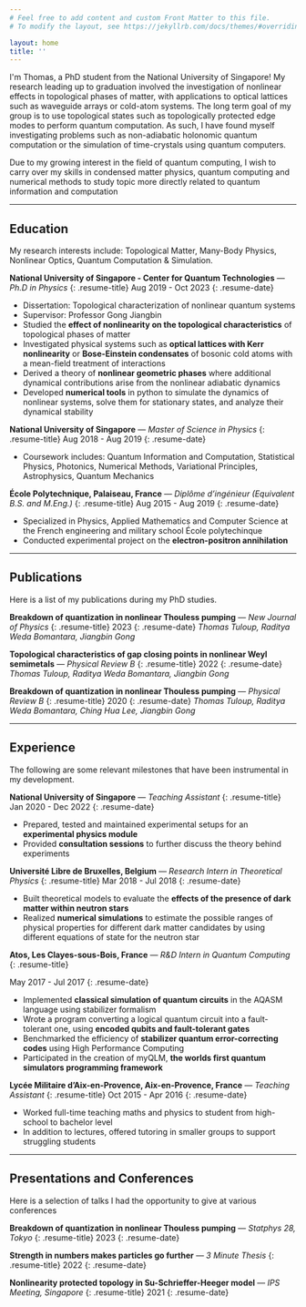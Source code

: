 ```yaml
---
# Feel free to add content and custom Front Matter to this file.
# To modify the layout, see https://jekyllrb.com/docs/themes/#overriding-theme-defaults

layout: home
title: ''
---
```

I'm Thomas, a PhD student from the National University of Singapore! My research leading up to graduation involved the investigation of nonlinear effects in topological phases of matter, with applications to optical lattices such as waveguide arrays or cold-atom systems. The long term goal of my group is to use topological states such as topologically protected edge modes to perform quantum computation. As such, I have found myself investigating problems such as non-adiabatic holonomic quantum computation or the simulation of time-crystals using quantum computers. 

Due to my growing interest in the field of quantum computing, I wish to carry over my skills in condensed matter physics, quantum computing and numerical methods to study topic more directly related to quantum information and computation

---

## Education
My research interests include: Topological Matter, Many-Body Physics, Nonlinear Optics, Quantum Computation & Simulation.

**National University of Singapore - Center for Quantum Technologies**  — *Ph.D in Physics*
{: .resume-title}
Aug 2019 - Oct 2023
{: .resume-date}
- Dissertation: Topological characterization of nonlinear quantum systems
- Supervisor: Professor Gong Jiangbin
- Studied the **effect of nonlinearity on the topological characteristics** of topological phases of matter
- Investigated physical systems such as **optical lattices with Kerr nonlinearity** or **Bose-Einstein condensates** of
bosonic cold atoms with a mean-field treatment of interactions
- Derived a theory of **nonlinear geometric phases** where additional dynamical contributions arise from the nonlinear
adiabatic dynamics
- Developed **numerical tools** in python to simulate the dynamics of nonlinear systems, solve them for stationary states,
and analyze their dynamical stability

**National University of Singapore**  — *Master of Science in Physics*
{: .resume-title}
Aug 2018 - Aug 2019
{: .resume-date}
- Coursework includes: Quantum Information and Computation, Statistical Physics, Photonics, Numerical Methods, Variational
Principles, Astrophysics, Quantum Mechanics

**École Polytechnique, Palaiseau, France**  — *Diplôme d’ingénieur (Equivalent B.S. and M.Eng.)*
{: .resume-title}
Aug 2015 - Aug 2019
{: .resume-date}
- Specialized in Physics, Applied Mathematics and Computer Science at the French engineering and military school
École polytechinque
- Conducted experimental project on the **electron-positron annihilation**

---

## Publications

Here is a list of my publications during my PhD studies.

**Breakdown of quantization in nonlinear Thouless pumping**  — *New Journal of Physics*
{: .resume-title}
2023
{: .resume-date}
*Thomas Tuloup, Raditya Weda Bomantara, Jiangbin Gong*

**Topological characteristics of gap closing points in nonlinear Weyl semimetals**  — *Physical Review B*
{: .resume-title}
2022
{: .resume-date}
*Thomas Tuloup, Raditya Weda Bomantara, Jiangbin Gong*

**Breakdown of quantization in nonlinear Thouless pumping**  — *Physical Review B*
{: .resume-title}
2020
{: .resume-date}
*Thomas Tuloup, Raditya Weda Bomantara, Ching Hua Lee, Jiangbin Gong*

---

## Experience
The following are some relevant milestones that have been instrumental in my development.

**National University of Singapore**  — *Teaching Assistant*
{: .resume-title}
Jan 2020 - Dec 2022
{: .resume-date}
- Prepared, tested and maintained experimental setups for an **experimental physics module**
- Provided **consultation sessions** to further discuss the theory behind experiments


**Université Libre de Bruxelles, Belgium**  — *Research Intern in Theoretical Physics*
{: .resume-title}
Mar 2018 - Jul 2018
{: .resume-date}

- Built theoretical models to evaluate the **effects of the presence of dark matter within neutron stars**
- Realized **numerical simulations** to estimate the possible ranges of physical properties for different dark matter
candidates by using different equations of state for the neutron star


**Atos, Les Clayes-sous-Bois, France** — *R&D Intern in Quantum Computing*
{: .resume-title}

May 2017 - Jul 2017
{: .resume-date}


- Implemented **classical simulation of quantum circuits** in the AQASM language using stabilizer formalism
- Wrote a program converting a logical quantum circuit into a fault-tolerant one, using **encoded qubits and
fault-tolerant gates**
- Benchmarked the efficiency of **stabilizer quantum error-correcting codes** using High Performance Computing
- Participated in the creation of myQLM, **the worlds first quantum simulators programming framework**


**Lycée Militaire d’Aix-en-Provence, Aix-en-Provence, France** — *Teaching Assistant*
{: .resume-title}
Oct 2015 - Apr 2016
{: .resume-date}

- Worked full-time teaching maths and physics to student from high-school to bachelor level
- In addition to lectures, offered tutoring in smaller groups to support struggling students


---

## Presentations and Conferences

Here is a selection of talks I had the opportunity to give at various conferences

**Breakdown of quantization in nonlinear Thouless pumping**  — *Statphys 28, Tokyo*
{: .resume-title}
2023
{: .resume-date}

**Strength in numbers makes particles go further**  — *3 Minute Thesis*
{: .resume-title}
2022
{: .resume-date}

**Nonlinearity protected topology in Su-Schrieffer-Heeger model**  — *IPS Meeting, Singapore*
{: .resume-title}
2021
{: .resume-date}

